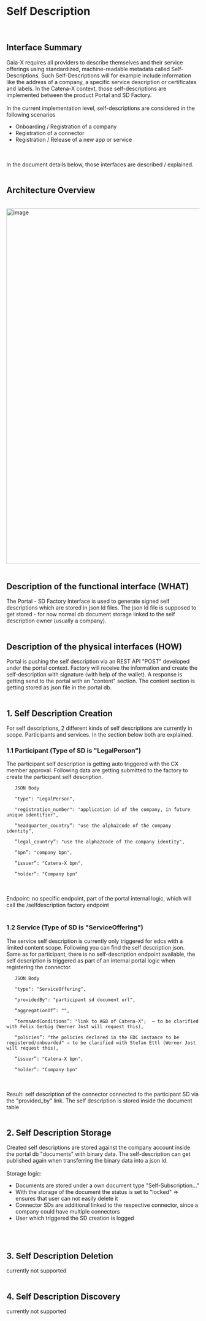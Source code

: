 # Self Description
<br>

## Interface Summary
Gaia-X requires all providers to describe themselves and their service offerings using standardized, machine-readable metadata called Self-Descriptions. Such Self-Descriptions will for example include information like the address of a company, a specific service description or certificates and labels.
In the Catena-X context, those self-descriptions are implemented between the product Portal and SD Factory.
<br>
<br>
In the current implementation level, self-descriptions are considered in the following scenarios
<br>
* Onboarding / Registration of a company
* Registration of a connector
* Registration / Release of a new app or service
<br>
<br>
In the document details below, those interfaces are described / explained.
<br>
<br>

## Architecture Overview
<br>
<img width="927" alt="image" src="https://user-images.githubusercontent.com/94133633/210441023-e5266002-d358-4757-b06a-2eae03b23803.png">
<br>
<br>

## Description of the functional interface (WHAT)
The Portal - SD Factory Interface is used to generate signed self descriptions which are stored in json ld files.
The json ld file is supposed to get stored - for now normal db document storage linked to the self description owner (usually a company).
<br>
<br>

## Description of the physical interfaces (HOW)
Portal is pushing the self description via an REST API "POST" developed under the portal context.
Factory will receive the information and create the self-description with signature (with help of the wallet).
A response is getting send to the portal with an "content" section. The content section is getting stored as json file in the portal db.
<br>
<br>

## 1. Self Description Creation
For self descriptions, 2 different kinds of self descriptions are currently in scope.
Participants and services. In the section below both are explained.

### 1.1 Participant (Type of SD is "LegalPerson")
The participant self description is getting auto triggered with the CX member approval.
Following data are getting submitted to the factory to create the participant self description.

       JSON Body

       "type": "LegalPerson",

       "registration_number": "application id of the company, in future unique identifier",
 
       “headquarter_country”: "use the alpha2code of the company identity",

       ”legal_country”: "use the alpha2code of the company identity",

       “bpn”: "company bpn",

       “issuer”: "Catena-X bpn",

       “holder”: "Company bpn"
  
<br>
<br>
Endpoint: no specific endpoint, part of the portal internal logic, which will call the /selfdescription factory endpoint
<br>
<br>

### 1.2 Service (Type of SD is "ServiceOffering")
The service self description is currently only triggered for edcs with a limited content scope.
Following you can find the self description json. Same as for participant, there is no self-description endpoint available, the self description is triggered as part of an internal portal logic when registering the connector.

       JSON Body

       "type": "ServiceOffering",

       "providedBy": "participant sd document url",

       “aggregationOf”: "",

       ”termsAndConditions”: "link to AGB of Catena-X";  → to be clarified with Felix Gerbig (Werner Jost will request this),

       “policies”: "the policies declared in the EDC instance to be registered/onboarded" → to be clarified with Stefan Ettl (Werner Jost will request this),

       “issuer”: "Catena-X bpn",

       “holder”: "Company bpn"
<br>
<br>
Result: self description of the connector connected to the participant SD via the "provided_by" link.
The self description is stored inside the document table
<br>
<br>

## 2. Self Description Storage
Created self descriptions are stored against the company account inside the portal db "documents" with binary data.
The self-description can get published again when transferring the binary data into a json ld.
<br>
<br>
Storage logic:
* Documents are stored under a own document type "Self-Subscription..."
* With the storage of the document the status is set to "locked" => ensures that user can not easily delete it
* Connector SDs are additional linked to the respective connector, since a company could have multiple connectors
* User which triggered the SD creation is logged
<br>
<br>

## 3. Self Description Deletion
currently not supported
<br>
<br>

## 4. Self Description Discovery
currently not supported
<br>
<br>

